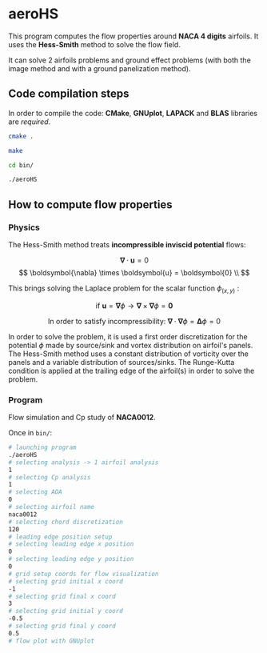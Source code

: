 
# aeroHS

This program computes the flow properties around **NACA 4 digits** airfoils. It uses the **Hess-Smith** method to solve the flow field.

It can solve 2 airfoils problems and ground effect problems (with both the image method and with a ground panelization method).

## Code compilation steps

In order to compile the code: **CMake**, **GNUplot**, **LAPACK** and **BLAS** libraries are *required*.

```bash
cmake .

make 

cd bin/

./aeroHS
```

## How to compute flow properties

### Physics

The Hess-Smith method treats **incompressible inviscid potential** flows:

$$
  \boldsymbol{\nabla} \cdot \boldsymbol{u} = 0 
$$
$$
  \boldsymbol{\nabla} \times \boldsymbol{u} = \boldsymbol{0} \\
$$

This brings solving the Laplace problem for the scalar function $\phi_{(x, y)}$ :

$$
  \text{if} \ \boldsymbol{u} = \boldsymbol{\nabla} \phi \rightarrow \boldsymbol{\nabla} \times \boldsymbol{\nabla} \phi = \boldsymbol{0}
$$

$$
  \text{In order to satisfy incompressibility: } \boldsymbol{\nabla} \cdot \boldsymbol{\nabla} \phi = \boldsymbol{\Delta} \phi = 0
$$

In order to solve the problem, it is used a first order discretization for the potential $\phi$ made by source/sink and vortex distribution on airfoil's panels. The Hess-Smith method uses a constant distribution of vorticity over the panels and a variable distribution of sources/sinks. The Runge-Kutta condition is applied at the trailing edge of the airfoil(s) in order to solve the problem.

### Program

Flow simulation and Cp study of **NACA0012**.

Once in ``` bin/ ```:

```bash
# launching program
./aeroHS
# selecting analysis -> 1 airfoil analysis
1 
# selecting Cp analysis
1
# selecting AOA
0
# selecting airfoil name
naca0012
# selecting chord discretization
120
# leading edge position setup
# selecting leading edge x position
0
# selecting leading edge y position 
0
# grid setup coords for flow visualization
# selecting grid initial x coord
-1 
# selecting grid final x coord
3
# selecting grid initial y coord
-0.5
# selecting grid final y coord
0.5
# flow plot with GNUplot
```
